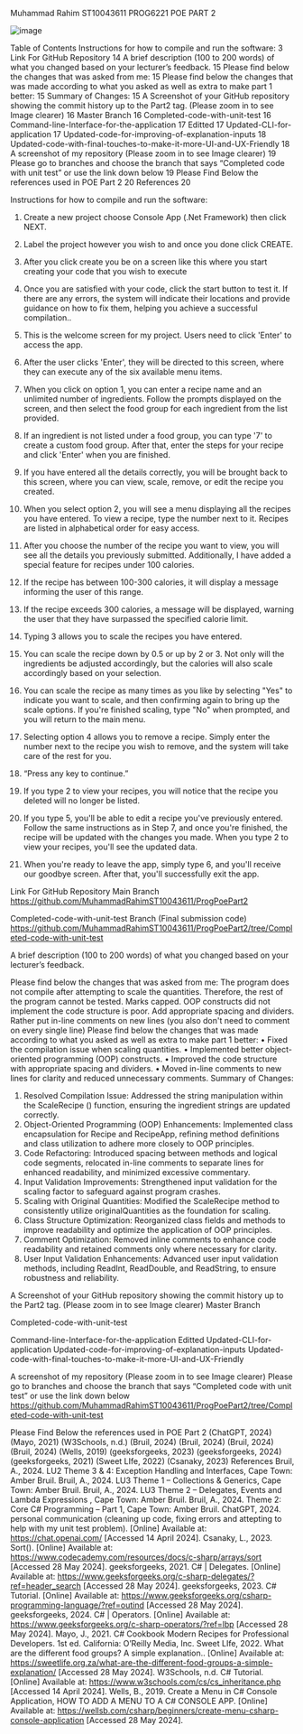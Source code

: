 Muhammad Rahim
ST10043611
PROG6221
POE PART 2

![image](https://github.com/MuhammadRahimST10043611/ProgPoePart2/assets/129936056/f1c65b16-2a13-4fe4-8931-e28542629470)

Table of Contents
Instructions for how to compile and run the software:	3
Link For GitHub Repository	14
A brief description (100 to 200 words) of what you changed based on your lecturer’s feedback.	15
Please find below the changes that was asked from me:	15
Please find below the changes that was made according to what you asked as well as extra to make part 1 better:	15
Summary of Changes:	15
A Screenshot of your GitHub repository showing the commit history up to the Part2 tag. (Please zoom in to see Image clearer)	16
Master Branch	16
Completed-code-with-unit-test	16
Command-line-Interface-for-the-application	17
Editted	17
Updated-CLI-for-application	17
Updated-code-for-improving-of-explanation-inputs	18
Updated-code-with-final-touches-to-make-it-more-UI-and-UX-Friendly	18
A screenshot of my repository (Please zoom in to see Image clearer)	19
Please go to branches and choose the branch that says “Completed code with unit test” or use the link down below	19
Please Find Below the references used in POE Part 2	20
References	20


Instructions for how to compile and run the software:

1.	Create a new project choose Console App (.Net Framework) then click NEXT.
 
2.	Label the project however you wish to and once you done click CREATE.
 
3.	 After you click create you be on a screen like this where you start creating your code that you wish to execute

4.	Once you are satisfied with your code, click the start button to test it. If there are any errors, the system will indicate their locations and provide guidance on how to fix them, helping you achieve a successful compilation..

5.	This is the welcome screen for my project. Users need to click 'Enter' to access the app.

6.	After the user clicks 'Enter', they will be directed to this screen, where they can execute any of the six available menu items.

7.	When you click on option 1, you can enter a recipe name and an unlimited number of ingredients. Follow the prompts displayed on the screen, and then select the food group for each ingredient from the list provided.

8.	If an ingredient is not listed under a food group, you can type '7' to create a custom food group. After that, enter the steps for your recipe and click 'Enter' when you are finished.

9.	If you have entered all the details correctly, you will be brought back to this screen, where you can view, scale, remove, or edit the recipe you created.
 
10.	When you select option 2, you will see a menu displaying all the recipes you have entered. To view a recipe, type the number next to it. Recipes are listed in alphabetical order for easy access.

11.	After you choose the number of the recipe you want to view, you will see all the details you previously submitted. Additionally, I have added a special feature for recipes under 100 calories.

12.	If the recipe has between 100-300 calories, it will display a message informing the user of this range.

13.	If the recipe exceeds 300 calories, a message will be displayed, warning the user that they have surpassed the specified calorie limit.

14.	Typing 3 allows you to scale the recipes you have entered.

15.	You can scale the recipe down by 0.5 or up by 2 or 3. Not only will the ingredients be adjusted accordingly, but the calories will also scale accordingly based on your selection.
 

16.	You can scale the recipe as many times as you like by selecting "Yes" to indicate you want to scale, and then confirming again to bring up the scale options. If you're finished scaling, type "No" when prompted, and you will return to the main menu.

17.	Selecting option 4 allows you to remove a recipe. Simply enter the number next to the recipe you wish to remove, and the system will take care of the rest for you.

18.	“Press any key to continue.”
 
19.	If you type 2 to view your recipes, you will notice that the recipe you deleted will no longer be listed.

20.	If you type 5, you'll be able to edit a recipe you've previously entered. Follow the same instructions as in Step 7, and once you're finished, the recipe will be updated with the changes you made. When you type 2 to view your recipes, you'll see the updated data.
 

21.	When you're ready to leave the app, simply type 6, and you'll receive our goodbye screen. After that, you'll successfully exit the app. 


Link For GitHub Repository
Main Branch
https://github.com/MuhammadRahimST10043611/ProgPoePart2

Completed-code-with-unit-test Branch (Final submission code)
https://github.com/MuhammadRahimST10043611/ProgPoePart2/tree/Completed-code-with-unit-test
	
	
A brief description (100 to 200 words) of what you changed based on your lecturer’s feedback. 
	
Please find below the changes that was asked from me:
The program does not compile after attempting to scale the quantities. Therefore, the rest of the program cannot be tested. Marks capped. OOP constructs did not implement the code structure is poor. Add appropriate spacing and dividers. Rather put in-line comments on new lines (you also don't need to comment on every single line)
Please find below the changes that was made according to what you asked as well as extra to make part 1 better:
•	Fixed the compilation issue when scaling quantities.
•	Implemented better object-oriented programming (OOP) constructs.
•	Improved the code structure with appropriate spacing and dividers.
•	Moved in-line comments to new lines for clarity and reduced unnecessary comments.
Summary of Changes:
1.	Resolved Compilation Issue: Addressed the string manipulation within the ScaleRecipe () function, ensuring the ingredient strings are updated correctly.
2.	Object-Oriented Programming (OOP) Enhancements: Implemented class encapsulation for Recipe and RecipeApp, refining method definitions and class utilization to adhere more closely to OOP principles.
3.	Code Refactoring: Introduced spacing between methods and logical code segments, relocated in-line comments to separate lines for enhanced readability, and minimized excessive commentary.
4.	Input Validation Improvements: Strengthened input validation for the scaling factor to safeguard against program crashes.
5.	Scaling with Original Quantities: Modified the ScaleRecipe method to consistently utilize originalQuantities as the foundation for scaling.
6.	Class Structure Optimization: Reorganized class fields and methods to improve readability and optimize the application of OOP principles.
7.	Comment Optimization: Removed inline comments to enhance code readability and retained comments only where necessary for clarity.
8.	User Input Validation Enhancements: Advanced user input validation methods, including ReadInt, ReadDouble, and ReadString, to ensure robustness and reliability.

A Screenshot of your GitHub repository showing the commit history up to the Part2 tag. (Please zoom in to see Image clearer)
Master Branch
 
Completed-code-with-unit-test
 
Command-line-Interface-for-the-application
Editted
Updated-CLI-for-application
Updated-code-for-improving-of-explanation-inputs
Updated-code-with-final-touches-to-make-it-more-UI-and-UX-Friendly
 
A screenshot of my repository (Please zoom in to see Image clearer)
Please go to branches and choose the branch that says “Completed code with unit test” or use the link down below
https://github.com/MuhammadRahimST10043611/ProgPoePart2/tree/Completed-code-with-unit-test
 
Please Find Below the references used in POE Part 2
(ChatGPT, 2024) (Mayo, 2021) (W3Schools, n.d.) (Bruil, 2024) (Bruil, 2024) (Bruil, 2024) (Bruil, 2024) (Wells, 2019) (geeksforgeeks, 2023) (geeksforgeeks, 2024) (geeksforgeeks, 2021) (Sweet LIfe, 2022) (Csanaky, 2023)
References
Bruil, A., 2024. LU2 Theme 3 & 4: Exception Handling and Interfaces, Cape Town: Amber Bruil.
Bruil, A., 2024. LU3 Theme 1 – Collections & Generics, Cape Town: Amber Bruil.
Bruil, A., 2024. LU3 Theme 2 – Delegates, Events and Lambda Expressions , Cape Town: Amber Bruil.
Bruil, A., 2024. Theme 2: Core C# Programming – Part 1, Cape Town: Amber Bruil.
ChatGPT, 2024. personal communication (cleaning up code, fixing errors and attepting to help with my unit test problem). [Online] 
Available at: https://chat.openai.com/
[Accessed 14 April 2024].
Csanaky, L., 2023. Sort(). [Online] 
Available at: https://www.codecademy.com/resources/docs/c-sharp/arrays/sort
[Accessed 28 May 2024].
geeksforgeeks, 2021. C# | Delegates. [Online] 
Available at: https://www.geeksforgeeks.org/c-sharp-delegates/?ref=header_search
[Accessed 28 May 2024].
geeksforgeeks, 2023. C# Tutorial. [Online] 
Available at: https://www.geeksforgeeks.org/csharp-programming-language/?ref=outind
[Accessed 28 May 2024].
geeksforgeeks, 2024. C# | Operators. [Online] 
Available at: https://www.geeksforgeeks.org/c-sharp-operators/?ref=lbp
[Accessed 28 May 2024].
Mayo, J., 2021. C# Cookbook Modern Recipes for Professional Developers. 1st ed. California: O’Reilly Media, Inc.
Sweet LIfe, 2022. What are the different food groups? A simple explanation.. [Online] 
Available at: https://sweetlife.org.za/what-are-the-different-food-groups-a-simple-explanation/
[Accessed 28 May 2024].
W3Schools, n.d. C# Tutorial. [Online] 
Available at: https://www.w3schools.com/cs/cs_inheritance.php
[Accessed 14 April 2024].
Wells, B., 2019. Create a Menu in C# Console Application, HOW TO ADD A MENU TO A C# CONSOLE APP. [Online] 
Available at: https://wellsb.com/csharp/beginners/create-menu-csharp-console-application
[Accessed 28 May 2024].




